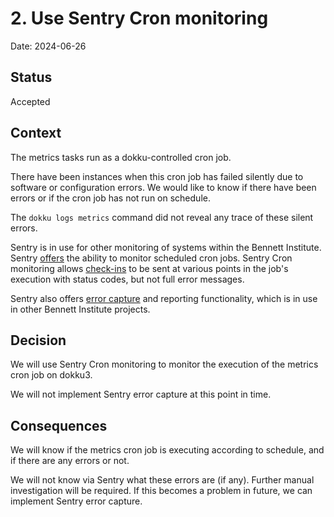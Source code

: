 # 2. Use Sentry Cron monitoring

Date: 2024-06-26

## Status

Accepted

## Context

The metrics tasks run as a dokku-controlled cron job.

There have been instances when this cron job has failed silently due to software or configuration errors.
We would like to know if there have been errors or if the cron job has not run on schedule.

The `dokku logs metrics` command did not reveal any trace of these silent errors.

Sentry is in use for other monitoring of systems within the Bennett Institute.
Sentry [offers](https://docs.sentry.io/platforms/python/crons/) the ability to monitor scheduled cron jobs.
Sentry Cron monitoring allows [check-ins](https://docs.sentry.io/platforms/python/crons/#manual-check-ins)
to be sent at various points in the job's execution with status codes, but not full error messages.

Sentry also offers [error capture](https://docs.sentry.io/product/sentry-basics/integrate-backend/capturing-errors/)
and reporting functionality, which is in use in other Bennett Institute projects.

## Decision

We will use Sentry Cron monitoring to monitor the execution of the metrics cron job on dokku3.

We will not implement Sentry error capture at this point in time.

## Consequences

We will know if the metrics cron job is executing according to schedule, and if there are any errors or not.

We will not know via Sentry what these errors are (if any).
Further manual investigation will be required.
If this becomes a problem in future, we can implement Sentry error capture.
